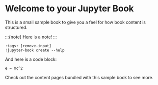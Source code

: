 # Welcome to your Jupyter Book

This is a small sample book to give you a feel for how book content is
structured.

:::{note}
Here is a note!
:::

```{code-cell}
:tags: [remove-input]
!jupyter-book create --help
```

And here is a code block:

```
e = mc^2
```

Check out the content pages bundled with this sample book to see more.
